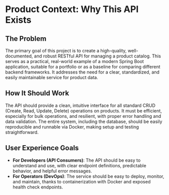 # Product Context: Why This API Exists

## The Problem
The primary goal of this project is to create a high-quality, well-documented, and robust RESTful API for managing a product catalog. This serves as a practical, real-world example of a modern Spring Boot application, suitable for a portfolio or as a baseline for comparing different backend frameworks. It addresses the need for a clear, standardized, and easily maintainable service for product data.

## How It Should Work
The API should provide a clean, intuitive interface for all standard CRUD (Create, Read, Update, Delete) operations on products. It must be efficient, especially for bulk operations, and resilient, with proper error handling and data validation. The entire system, including the database, should be easily reproducible and runnable via Docker, making setup and testing straightforward.

## User Experience Goals
- **For Developers (API Consumers)**: The API should be easy to understand and use, with clear endpoint definitions, predictable behavior, and helpful error messages.
- **For Operators (DevOps)**: The service should be easy to deploy, monitor, and maintain, thanks to containerization with Docker and exposed health check endpoints.
